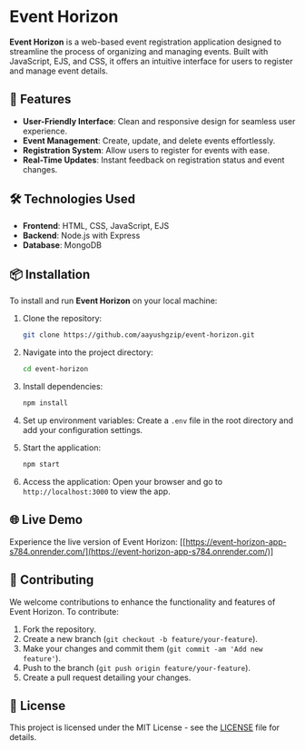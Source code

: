 # Event Horizon

**Event Horizon** is a web-based event registration application designed to streamline the process of organizing and managing events. Built with JavaScript, EJS, and CSS, it offers an intuitive interface for users to register and manage event details.

## 🚀 Features

- **User-Friendly Interface**: Clean and responsive design for seamless user experience.
- **Event Management**: Create, update, and delete events effortlessly.
- **Registration System**: Allow users to register for events with ease.
- **Real-Time Updates**: Instant feedback on registration status and event changes.

## 🛠️ Technologies Used

- **Frontend**: HTML, CSS, JavaScript, EJS
- **Backend**: Node.js with Express
- **Database**: MongoDB

## 📦 Installation

To install and run **Event Horizon** on your local machine:

1. Clone the repository:
     ```bash
   git clone https://github.com/aayushgzip/event-horizon.git
     ```

2. Navigate into the project directory:
     ```bash
   cd event-horizon
     ```

3. Install dependencies:
     ```bash
   npm install
   ```

4. Set up environment variables:
   Create a `.env` file in the root directory and add your configuration settings.

5. Start the application:
     ```bash
   npm start
    ```

6. Access the application:
   Open your browser and go to `http://localhost:3000` to view the app.

## 🌐 Live Demo

Experience the live version of Event Horizon: [[https://event-horizon-app-s784.onrender.com/](https://event-horizon-app-s784.onrender.com/)]

## 🤝 Contributing

We welcome contributions to enhance the functionality and features of Event Horizon. To contribute:

1. Fork the repository.
2. Create a new branch (`git checkout -b feature/your-feature`).
3. Make your changes and commit them (`git commit -am 'Add new feature'`).
4. Push to the branch (`git push origin feature/your-feature`).
5. Create a pull request detailing your changes.


## 📄 License

This project is licensed under the MIT License - see the [LICENSE](LICENSE) file for details.

